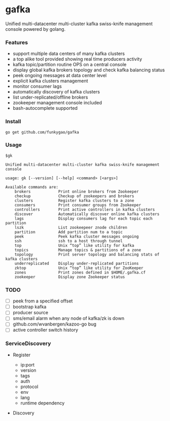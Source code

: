 # gafka 
Unified multi-datacenter multi-cluster kafka swiss-knife management console powered by golang.

### Features

- support multiple data centers of many kafka clusters
- a top alike tool provided showing real time producers activity
- kafka topic/partition routine OPS on a central console
- display global kafka brokers topology and check kafka balancing status
- peek ongoing messages at data center level
- explicit kafka clusters management
- monitor consumer lags
- automatically discovery of kafka clusters
- list under-replicated/offline brokers
- zookeeper management console included
- bash-autocomplete supported

### Install

    go get github.com/funkygao/gafka

### Usage

    $gk
    
    Unified multi-datacenter multi-cluster kafka swiss-knife management console
    
    usage: gk [--version] [--help] <command> [<args>]
    
    Available commands are:
        brokers            Print online brokers from Zookeeper
        checkup            Checkup of zookeepers and brokers
        clusters           Register kafka clusters to a zone
        consumers          Print consumer groups from Zookeeper
        controllers        Print active controllers in kafka clusters
        discover           Automatically discover online kafka clusters
        lags               Display consumers lag for each topic each partition
        lszk               List zookeepeer znode children
        partition          Add partition num to a topic
        peek               Peek kafka cluster messages ongoing
        ssh                ssh to a host through tunnel
        top                Unix “top” like utility for kafka
        topics             Manage topics & partitions of a zone
        topology           Print server topology and balancing stats of kafka clusters
        underreplicated    Display under-replicated partitions
        zktop              Unix “top” like utility for ZooKeeper
        zones              Print zones defined in $HOME/.gafka.cf
        zookeeper          Display zone Zookeeper status
    
### TODO

- [ ] peek from a specified offset
- [ ] bootstrap kafka
- [ ] producer source
- [ ] sms/email alarm when any node of kafka/zk is down
- [ ] github.com/wvanbergen/kazoo-go bug
- [ ] active controller switch history

### ServiceDiscovery

- Register
  - ip:port
  - version
  - tags
  - auth
  - protocol
  - env
  - lang
  - runtime dependency

- Discovery

